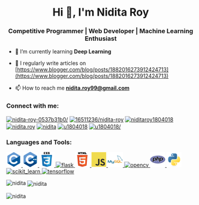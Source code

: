 <h1 align="center">Hi 👋, I'm Nidita Roy</h1>
<h3 align="center">Competitive Programmer | Web Developer | Machine Learning Enthusiast</h3>

- 🌱 I’m currently learning **Deep Learning**

- 📝 I regularly write articles on [https://www.blogger.com/blog/posts/1882016273912424713](https://www.blogger.com/blog/posts/1882016273912424713)

- 📫 How to reach me **nidita.roy99@gmail.com**

<h3 align="left">Connect with me:</h3>
<p align="left">
<a href="https://linkedin.com/in/nidita-roy-0537b31b0/" target="blank"><img align="center" src="https://raw.githubusercontent.com/rahuldkjain/github-profile-readme-generator/master/src/images/icons/Social/linked-in-alt.svg" alt="nidita-roy-0537b31b0/" height="30" width="40" /></a>
<a href="https://stackoverflow.com/users/16511236/nidita-roy" target="blank"><img align="center" src="https://raw.githubusercontent.com/rahuldkjain/github-profile-readme-generator/master/src/images/icons/Social/stack-overflow.svg" alt="16511236/nidita-roy" height="30" width="40" /></a>
<a href="https://kaggle.com/niditaroy1804018" target="blank"><img align="center" src="https://raw.githubusercontent.com/rahuldkjain/github-profile-readme-generator/master/src/images/icons/Social/kaggle.svg" alt="niditaroy1804018" height="30" width="40" /></a>
<a href="https://fb.com/nidita.roy" target="blank"><img align="center" src="https://raw.githubusercontent.com/rahuldkjain/github-profile-readme-generator/master/src/images/icons/Social/facebook.svg" alt="nidita.roy" height="30" width="40" /></a>
<a href="https://www.codechef.com/users/nidita" target="blank"><img align="center" src="https://cdn.jsdelivr.net/npm/simple-icons@3.1.0/icons/codechef.svg" alt="nidita" height="30" width="40" /></a>
<a href="https://codeforces.com/profile/u1804018" target="blank"><img align="center" src="https://cdn.jsdelivr.net/npm/simple-icons@3.0.1/icons/codeforces.svg" alt="u1804018" height="30" width="40" /></a>
<a href="https://auth.geeksforgeeks.org/user/u1804018/" target="blank"><img align="center" src="https://raw.githubusercontent.com/rahuldkjain/github-profile-readme-generator/master/src/images/icons/Social/geeks-for-geeks.svg" alt="u1804018/" height="30" width="40" /></a>
</p>

<h3 align="left">Languages and Tools:</h3>
<p align="left"> <a href="https://www.cprogramming.com/" target="_blank"> <img src="https://raw.githubusercontent.com/devicons/devicon/master/icons/c/c-original.svg" alt="c" width="40" height="40"/> </a> <a href="https://www.w3schools.com/cpp/" target="_blank"> <img src="https://raw.githubusercontent.com/devicons/devicon/master/icons/cplusplus/cplusplus-original.svg" alt="cplusplus" width="40" height="40"/> </a> <a href="https://www.w3schools.com/css/" target="_blank"> <img src="https://raw.githubusercontent.com/devicons/devicon/master/icons/css3/css3-original-wordmark.svg" alt="css3" width="40" height="40"/> </a> <a href="https://flask.palletsprojects.com/" target="_blank"> <img src="https://www.vectorlogo.zone/logos/pocoo_flask/pocoo_flask-icon.svg" alt="flask" width="40" height="40"/> </a> <a href="https://www.w3.org/html/" target="_blank"> <img src="https://raw.githubusercontent.com/devicons/devicon/master/icons/html5/html5-original-wordmark.svg" alt="html5" width="40" height="40"/> </a> <a href="https://developer.mozilla.org/en-US/docs/Web/JavaScript" target="_blank"> <img src="https://raw.githubusercontent.com/devicons/devicon/master/icons/javascript/javascript-original.svg" alt="javascript" width="40" height="40"/> </a> <a href="https://www.mysql.com/" target="_blank"> <img src="https://raw.githubusercontent.com/devicons/devicon/master/icons/mysql/mysql-original-wordmark.svg" alt="mysql" width="40" height="40"/> </a> <a href="https://opencv.org/" target="_blank"> <img src="https://www.vectorlogo.zone/logos/opencv/opencv-icon.svg" alt="opencv" width="40" height="40"/> </a> <a href="https://www.php.net" target="_blank"> <img src="https://raw.githubusercontent.com/devicons/devicon/master/icons/php/php-original.svg" alt="php" width="40" height="40"/> </a> <a href="https://www.python.org" target="_blank"> <img src="https://raw.githubusercontent.com/devicons/devicon/master/icons/python/python-original.svg" alt="python" width="40" height="40"/> </a> <a href="https://scikit-learn.org/" target="_blank"> <img src="https://upload.wikimedia.org/wikipedia/commons/0/05/Scikit_learn_logo_small.svg" alt="scikit_learn" width="40" height="40"/> </a> <a href="https://www.tensorflow.org" target="_blank"> <img src="https://www.vectorlogo.zone/logos/tensorflow/tensorflow-icon.svg" alt="tensorflow" width="40" height="40"/> </a> </p>

<p><img align="left" src="https://github-readme-stats.vercel.app/api/top-langs?username=nidita&show_icons=true&locale=en&layout=compact" alt="nidita" /></p>

<p>&nbsp;<img align="center" src="https://github-readme-stats.vercel.app/api?username=nidita&show_icons=true&locale=en" alt="nidita" /></p>

<p><img align="center" src="https://github-readme-streak-stats.herokuapp.com/?user=nidita&" alt="nidita" /></p>
